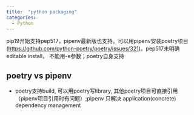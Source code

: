 ```yaml
---
title:  "python packaging"
categories: 
  - Python
---
```


pip19开始支持pep517，pipenv最新版也支持。可以用pipenv安装poetry项目(https://github.com/python-poetry/poetry/issues/321)。pep517未明确editable install， 不能用-e参数；poetry自身支持

## poetry vs pipenv
- poetry支持build, 可以用poetry写library, 其他poetry项目可直接引用（pipenv项目引用时有问题）;pipenv 只解决 application(concrete) dependency management
